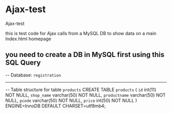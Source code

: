 # Ajax-test
Ajax-test

this is test code for Ajax calls from a MySQL DB to show data on a main Index.html homepage


you need to create a DB in MySQL first using this SQL Query
--
-- Database: `registration`
-- --------------------------------------------------------
-- Table structure for table `products`
CREATE TABLE `products` (
  `id` int(11) NOT NULL,
  `shop_name` varchar(50) NOT NULL,
  `productname` varchar(50) NOT NULL,
  `pcode` varchar(50) NOT NULL,
  `price` int(50) NOT NULL
) ENGINE=InnoDB DEFAULT CHARSET=utf8mb4;
